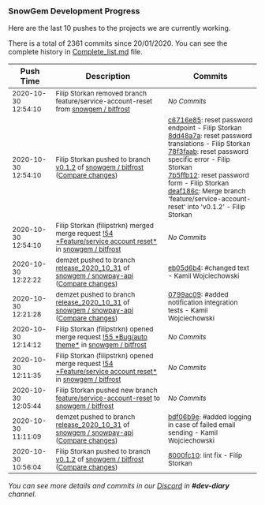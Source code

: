 
### SnowGem Development Progress

Here are the last 10 pushes to the projects we are currently working.

There is a total of 2361 commits since 20/01/2020. You can see the complete history in
 [Complete_list.md](Complete_list.md) file.

| Push Time | Description | Commits |
| --- | --- | --- |
| <sub>2020-10-30 12:54:10</sub> | <sub>Filip Storkan removed branch feature/service-account-reset from [snowgem / bitfrost](https://gitlab.com/snowgem/bitfrost)</sub> | <sub>_No Commits_</sub> |
| <sub>2020-10-30 12:54:10</sub> | <sub>Filip Storkan pushed to branch [v0\.1\.2](https://gitlab.com/snowgem/bitfrost/commits/v0.1.2) of [snowgem / bitfrost](https://gitlab.com/snowgem/bitfrost) ([Compare changes](https://gitlab.com/snowgem/bitfrost/compare/8000fc1075e241acacd94ea590e6b9856231f373...deaf186c4e1adc789abe93588c9199e47695a614))</sub> | <sub>[c6716e85](https://gitlab.com/snowgem/bitfrost/-/commit/c6716e856243190823963fbe27ce443f6aef764b): reset password endpoint - Filip Storkan<br>[8dd48a7a](https://gitlab.com/snowgem/bitfrost/-/commit/8dd48a7acb3b0241f25b6c50a1d9edcbe58d3508): reset password translations - Filip Storkan<br>[78f3faab](https://gitlab.com/snowgem/bitfrost/-/commit/78f3faabfe12fdec86c860ede072879dd7c5640b): reset password specific error - Filip Storkan<br>[7b5ffb12](https://gitlab.com/snowgem/bitfrost/-/commit/7b5ffb1213f3c18966a5a87dcf337cf85717a4b8): reset password form - Filip Storkan<br>[deaf186c](https://gitlab.com/snowgem/bitfrost/-/commit/deaf186c4e1adc789abe93588c9199e47695a614): Merge branch 'feature/service-account-reset' into 'v0.1.2' - Filip Storkan</sub> |
| <sub>2020-10-30 12:54:10</sub> | <sub>Filip Storkan (filipstrkn) merged merge request [\!54 \*Feature/service account reset\*](https://gitlab.com/snowgem/bitfrost/-/merge_requests/54) in [snowgem / bitfrost](https://gitlab.com/snowgem/bitfrost)</sub> | <sub>_No Commits_</sub> |
| <sub>2020-10-30 12:22:22</sub> | <sub>demzet pushed to branch [release\_2020\_10\_31](https://gitlab.com/snowgem/snowpay-api/commits/release_2020_10_31) of [snowgem / snowpay\-api](https://gitlab.com/snowgem/snowpay-api) ([Compare changes](https://gitlab.com/snowgem/snowpay-api/compare/0799ac0921c0720a9cb9451da4e2e85763c919bd...eb05d6b4ef634d271f045336262af275df8dbdfb))</sub> | <sub>[eb05d6b4](https://gitlab.com/snowgem/snowpay-api/-/commit/eb05d6b4ef634d271f045336262af275df8dbdfb): #changed text - Kamil Wojciechowski</sub> |
| <sub>2020-10-30 12:21:28</sub> | <sub>demzet pushed to branch [release\_2020\_10\_31](https://gitlab.com/snowgem/snowpay-api/commits/release_2020_10_31) of [snowgem / snowpay\-api](https://gitlab.com/snowgem/snowpay-api) ([Compare changes](https://gitlab.com/snowgem/snowpay-api/compare/bdf06b9e72a13956b70c2c38bd54ae7252e7970f...0799ac0921c0720a9cb9451da4e2e85763c919bd))</sub> | <sub>[0799ac09](https://gitlab.com/snowgem/snowpay-api/-/commit/0799ac0921c0720a9cb9451da4e2e85763c919bd): #added notification integration tests - Kamil Wojciechowski</sub> |
| <sub>2020-10-30 12:14:12</sub> | <sub>Filip Storkan (filipstrkn) opened merge request [\!55 \*Bug/auto theme\*](https://gitlab.com/snowgem/bitfrost/-/merge_requests/55) in [snowgem / bitfrost](https://gitlab.com/snowgem/bitfrost)</sub> | <sub>_No Commits_</sub> |
| <sub>2020-10-30 12:11:35</sub> | <sub>Filip Storkan (filipstrkn) opened merge request [\!54 \*Feature/service account reset\*](https://gitlab.com/snowgem/bitfrost/-/merge_requests/54) in [snowgem / bitfrost](https://gitlab.com/snowgem/bitfrost)</sub> | <sub>_No Commits_</sub> |
| <sub>2020-10-30 12:05:44</sub> | <sub>Filip Storkan pushed new branch [feature/service\-account\-reset](https://gitlab.com/snowgem/bitfrost/commits/feature/service-account-reset) to [snowgem / bitfrost](https://gitlab.com/snowgem/bitfrost)</sub> | <sub>_No Commits_</sub> |
| <sub>2020-10-30 11:11:09</sub> | <sub>demzet pushed to branch [release\_2020\_10\_31](https://gitlab.com/snowgem/snowpay-api/commits/release_2020_10_31) of [snowgem / snowpay\-api](https://gitlab.com/snowgem/snowpay-api) ([Compare changes](https://gitlab.com/snowgem/snowpay-api/compare/9fa80615ab1c59d15dda32f44298db31ce51447d...bdf06b9e72a13956b70c2c38bd54ae7252e7970f))</sub> | <sub>[bdf06b9e](https://gitlab.com/snowgem/snowpay-api/-/commit/bdf06b9e72a13956b70c2c38bd54ae7252e7970f): #added logging in case of failed email sending - Kamil Wojciechowski</sub> |
| <sub>2020-10-30 10:56:04</sub> | <sub>Filip Storkan pushed to branch [v0\.1\.2](https://gitlab.com/snowgem/bitfrost/commits/v0.1.2) of [snowgem / bitfrost](https://gitlab.com/snowgem/bitfrost) ([Compare changes](https://gitlab.com/snowgem/bitfrost/compare/95079c30ac034c7f41847053e47ee38adc3f64df...8000fc1075e241acacd94ea590e6b9856231f373))</sub> | <sub>[8000fc10](https://gitlab.com/snowgem/bitfrost/-/commit/8000fc1075e241acacd94ea590e6b9856231f373): lint fix - Filip Storkan</sub> |

_You can see more details and commits in our [Discord](https://discord.gg/zumGnbg) in **#dev-diary** channel._
